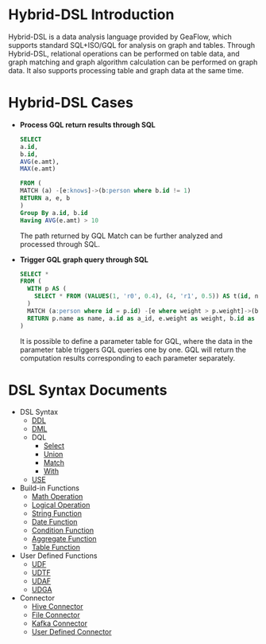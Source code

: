 # Hybrid-DSL Introduction
Hybrid-DSL is a data analysis language provided by GeaFlow, which supports standard SQL+ISO/GQL for analysis on graph and tables. Through Hybrid-DSL, relational operations can be performed on table data, and graph matching and graph algorithm calculation can be performed on graph data. It also supports processing table and graph data at the same time.

# Hybrid-DSL Cases

- **Process GQL return results through SQL**

    ```sql
    SELECT
    a.id,
    b.id,
    AVG(e.amt),
    MAX(e.amt)
  
    FROM (
    MATCH (a) -[e:knows]->(b:person where b.id != 1)
    RETURN a, e, b
    ) 
    Group By a.id, b.id
    Having AVG(e.amt) > 10
    ```

  The path returned by GQL Match can be further analyzed and processed through SQL.



- **Trigger GQL graph query through SQL**

    ```sql
    SELECT *
    FROM (
      WITH p AS (
    	SELECT * FROM (VALUES(1, 'r0', 0.4), (4, 'r1', 0.5)) AS t(id, name, weight)
      )
      MATCH (a:person where id = p.id) -[e where weight > p.weight]->(b)
      RETURN p.name as name, a.id as a_id, e.weight as weight, b.id as b_id
    )
    ```

  It is possible to define a parameter table for GQL, where the data in the parameter table triggers GQL queries one by one. GQL will return the computation results corresponding to each parameter separately.


# DSL Syntax Documents
* DSL Syntax
    * [DDL](reference/ddl.md)
    * [DML](reference/dml.md)
    * DQL
        * [Select](reference/dql/select.md)
        * [Union](reference/dql/union.md)
        * [Match](reference/dql/match.md)
        * [With](reference/dql/with.md)
    * [USE](reference/use.md)
* Build-in Functions
    * [Math Operation](build-in/math.md)
    * [Logical Operation](build-in/logical.md)
    * [String Function](build-in/string.md)
    * [Date Function](build-in/date.md)
    * [Condition Function](build-in/condition.md)
    * [Aggregate Function](build-in/aggregate.md)
    * [Table Function](build-in/table.md)
* User Defined Functions
    * [UDF](udf/udf.md)
    * [UDTF](udf/udtf.md)
    * [UDAF](udf/udaf.md)
    * [UDGA](udf/udga.md)
* Connector
    * [Hive Connector](connector/hive.md)
    * [File Connector](connector/file.md)
    * [Kafka Connector](connector/kafka.md)
    * [User Defined Connector](connector/udc.md)
   